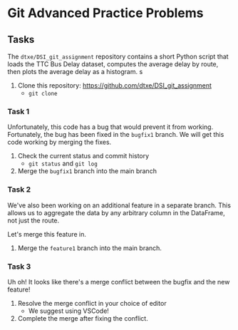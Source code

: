 # Git Advanced Practice Problems

## Tasks
The `dtxe/DSI_git_assignment` repository contains a short Python script that 
loads the TTC Bus Delay dataset, computes the average delay by route, then 
plots the average delay as a histogram.
s
1. Clone this repository: https://github.com/dtxe/DSI_git_assignment
    * `git clone`

### Task 1
Unfortunately, this code has a bug that would prevent it from working.
Fortunately, the bug has been fixed in the `bugfix1` branch. We will
get this code working by merging the fixes.

1. Check the current status and commit history
    * `git status` and `git log`
2. Merge the `bugfix1` branch into the main branch

### Task 2
We've also been working on an additional feature in a separate branch.
This allows us to aggregate the data by any arbitrary column in the DataFrame, not just the route.

Let's merge this feature in.

1. Merge the `feature1` branch into the main branch.

### Task 3
Uh oh! It looks like there's a merge conflict between the bugfix and the new feature!

1. Resolve the merge conflict in your choice of editor
    * We suggest using VSCode!
2. Complete the merge after fixing the conflict.


